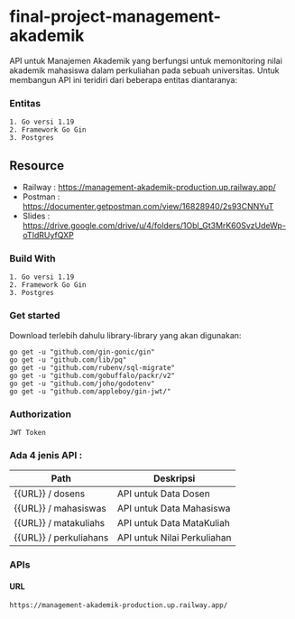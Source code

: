 # final-project-management-akademik
API untuk Manajemen Akademik yang berfungsi untuk memonitoring nilai akademik mahasiswa  dalam perkuliahan pada sebuah universitas. Untuk membangun API ini teridiri dari beberapa entitas diantaranya:
### Entitas
    1. Go versi 1.19
    2. Framework Go Gin
    3. Postgres

## Resource
* Railway : https://management-akademik-production.up.railway.app/
* Postman : https://documenter.getpostman.com/view/16828940/2s93CNNYuT 
* Slides  : https://drive.google.com/drive/u/4/folders/1Obl_Gt3MrK60SvzUdeWp-oTIdRUyfQXP

### Build With
    1. Go versi 1.19
    2. Framework Go Gin
    3. Postgres

### Get started
Download terlebih dahulu library-library yang akan digunakan:
    
    go get -u "github.com/gin-gonic/gin"
    go get -u "github.com/lib/pq"
    go get -u "github.com/rubenv/sql-migrate"
    go get -u "github.com/gobuffalo/packr/v2"
    go get -u "github.com/joho/godotenv"
    go get -u "github.com/appleboy/gin-jwt/"

### Authorization
    
    JWT Token


### Ada 4 jenis API  :
| Path                   | Deskripsi                                                                  |
|------------------------|----------------------------------------------------------------------------|
| {{URL}} / dosens       | API untuk Data Dosen                                                       | 
| {{URL}} / mahasiswas   | API untuk Data Mahasiswa                                                   |
| {{URL}} / matakuliahs  | API untuk Data MataKuliah                                                  |
| {{URL}} / perkuliahans | API untuk Nilai Perkuliahan                                                |

### APIs
#### URL
```
https://management-akademik-production.up.railway.app/
```

